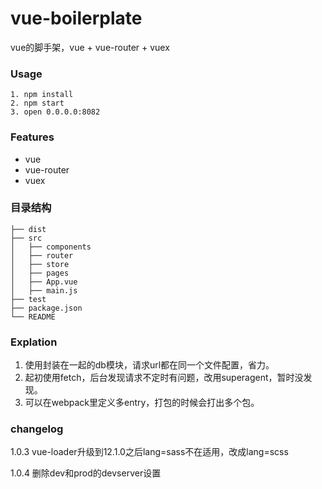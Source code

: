 # vue-boilerplate
vue的脚手架，vue + vue-router + vuex

### Usage

```
1. npm install
2. npm start
3. open 0.0.0.0:8082
```
  
### Features

* vue
* vue-router
* vuex



### 目录结构
```
├── dist
├── src
│   ├── components    
│   ├── router    
│   ├── store
│   ├── pages
│   ├── App.vue
│   ├── main.js
├── test
├── package.json
└── README
```

### Explation

1. 使用封装在一起的db模块，请求url都在同一个文件配置，省力。
2. 起初使用fetch，后台发现请求不定时有问题，改用superagent，暂时没发现。
3. 可以在webpack里定义多entry，打包的时候会打出多个包。

### changelog

1.0.3 vue-loader升级到12.1.0之后lang=sass不在适用，改成lang=scss

1.0.4 删除dev和prod的devserver设置

